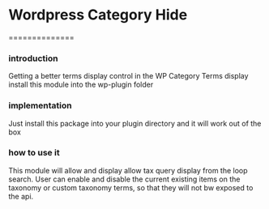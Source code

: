 # Wordpress Category Hide
==============

### introduction

Getting a better terms display control in the WP Category Terms display
install this module into the wp-plugin folder

### implementation

Just install this package into your plugin directory and it will work out of the box

### how to use it

This module will allow and display allow tax query display from the loop search. User can enable and disable the current existing items on the taxonomy or custom taxonomy terms, so that they will not bw exposed to the api.

